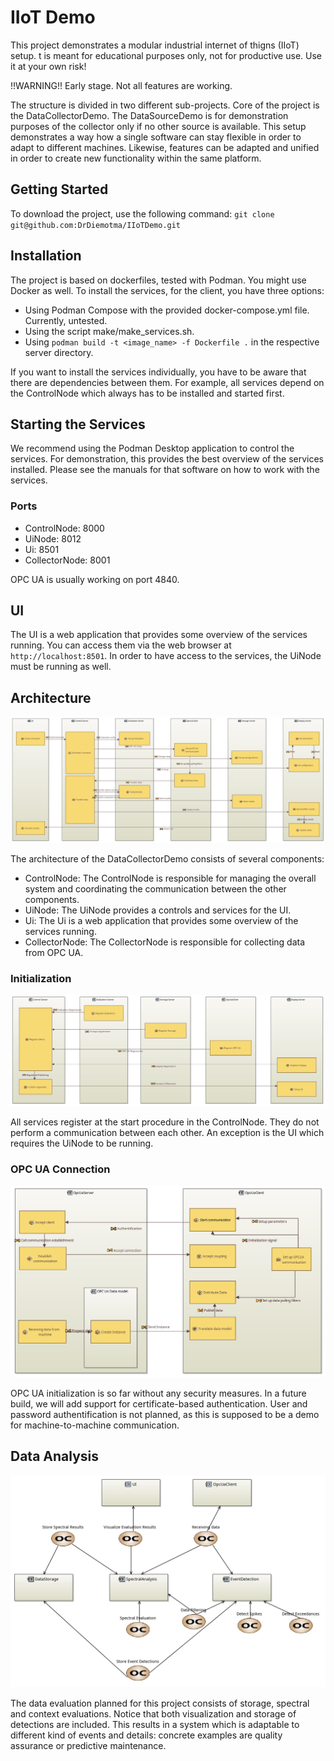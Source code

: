 # IIoT Demo

This project demonstrates a modular industrial internet of thigns (IIoT) setup.
t is meant for educational purposes only, not for productive use.
Use it at your own risk!

!!WARNING!! Early stage. Not all features are working.

The structure is divided in two different sub-projects.
Core of the project is the DataCollectorDemo.
The DataSourceDemo is for demonstration purposes of the collector only if no other source is available.
This setup demonstrates a way how a single software can stay flexible in order to adapt to different machines.
Likewise, features can be adapted and unified in order to create new functionality within the same platform.

## Getting Started

To download the project, use the following command: `git clone git@github.com:DrDiemotma/IIoTDemo.git`

## Installation

The project is based on dockerfiles, tested with Podman.
You might use Docker as well.
To install the services, for the client, you have three options:

- Using Podman Compose with the provided docker-compose.yml file. Currently, untested.
- Using the script make/make_services.sh.
- Using `podman build -t <image_name> -f Dockerfile .` in the respective server directory.

If you want to install the services individually, you have to be aware that
there are dependencies between them.
For example, all services depend on the ControlNode which always has to be
installed and started first.

## Starting the Services

We recommend using the Podman Desktop application to control the services.
For demonstration, this provides the best overview of the services installed.
Please see the manuals for that software on how to work with the services.

### Ports

- ControlNode: 8000
- UiNode: 8012
- Ui: 8501
- CollectorNode: 8001

OPC UA is usually working on port 4840.

## UI

The UI is a web application that provides some overview of the services running.
You can access them via the web browser at `http://localhost:8501`.
In order to have access to the services, the UiNode must be running as well.

## Architecture

![Data and command transfe of the DataCollectorDemo](Images/[OAB]%20Sending%20Command.png)

The architecture of the DataCollectorDemo consists of several components:

- ControlNode: The ControlNode is responsible for managing the overall system
and coordinating the communication between the other components.
- UiNode: The UiNode provides a controls and services for the UI.
- Ui: The Ui is a web application that provides some overview of the services running.
- CollectorNode: The CollectorNode is responsible for collecting data from OPC UA.

### Initialization

![Initialization](Images/[OAB]%20Edge%20Initialization.png)

All services register at the start procedure in the ControlNode.
They do not perform a communication between each other.
An exception is the UI which requires the UiNode to be running.

### OPC UA Connection

![OPC UA Connection](Images/[OAB]%20Activities%20for%20Data%20Receiving.png)

OPC UA initialization is so far without any security measures.
In a future build, we will add support for certificate-based authentication.
User and password authentification is not planned, as this is supposed to be a
demo for machine-to-machine communication.

## Data Analysis

![Data Analysis Requirements](Images/[OCB]%20Data%20Evaluation.png)

The data evaluation planned for this project consists of storage, spectral
and context evaluations.
Notice that both visualization and storage of detections are included.
This results in a system which is adaptable to different kind of events and
details: concrete examples are quality assurance or predictive maintenance.
